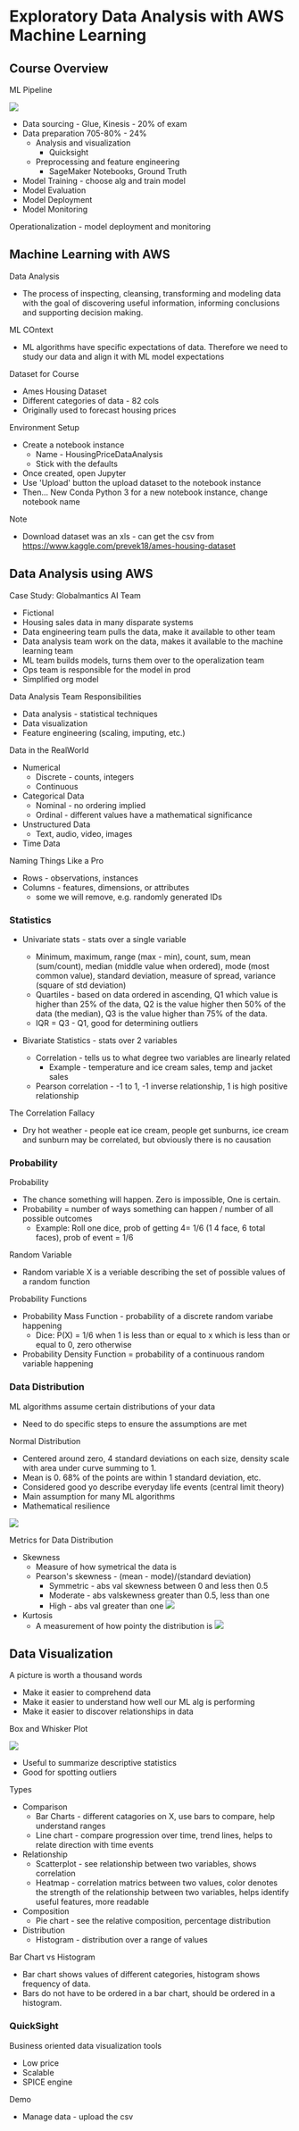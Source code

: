 # Exploratory Data Analysis with AWS Machine Learning

## Course Overview

ML Pipeline

![](./aws-ml-pipeline.png)

* Data sourcing - Glue, Kinesis - 20% of exam
* Data preparation 705-80% - 24% 
    * Analysis and visualization
        * Quicksight
    * Preprocessing and feature engineering
        * SageMaker Notebooks, Ground Truth
* Model Training - choose alg and train model
* Model Evaluation
* Model Deployment
* Model Monitoring

Operationalization - model deployment and monitoring

## Machine Learning with AWS

Data Analysis

* The process of inspecting, cleansing, transforming and modeling data with the goal of discovering useful information, informing conclusions and supporting decision making. 

ML COntext

* ML algorithms have specific expectations of data. Therefore we need to study our data and align it with ML model expectations

Dataset for Course

* Ames Housing Dataset
* Different categories of data - 82 cols
* Originally used to forecast housing prices

Environment Setup

* Create a notebook instance
    * Name - HousingPriceDataAnalysis
    * Stick with the defaults
* Once created, open Jupyter
* Use 'Upload' button the upload dataset to the notebook instance
* Then... New Conda Python 3 for a new notebook instance, change notebook name

Note

* Download dataset was an xls - can get the csv from https://www.kaggle.com/prevek18/ames-housing-dataset


## Data Analysis using AWS

Case Study: Globalmantics AI Team

* Fictional
* Housing sales data in many disparate systems
* Data engineering team pulls the data, make it available to other team
* Data analysis team work on the data, makes it available to the machine learning team
* ML team builds models, turns them over to the operalization team
* Ops team is responsible for the model in prod
* Simplified org model

Data Analysis Team Responsibilities

* Data analysis - statistical techniques
* Data visualization
* Feature engineering (scaling, imputing, etc.)

Data in the RealWorld

* Numerical
    * Discrete - counts, integers
    * Continuous
* Categorical Data
    * Nominal - no ordering implied
    * Ordinal - different values have a mathematical significance
* Unstructured Data
    * Text, audio, video, images
* Time Data

Naming Things Like a Pro

* Rows - observations, instances
* Columns - features, dimensions, or attributes
    * some we will remove, e.g. randomly generated IDs

### Statistics

* Univariate stats - stats over a single variable
    * Minimum, maximum, range (max - min), count, sum, mean (sum/count), median (middle value when ordered), mode (most common value), standard deviation, measure of spread, variance (square of std deviation)
    * Quartiles - based on data ordered in ascending, Q1 which value is higher than 25% of the data, Q2 is the value higher then 50% of the data (the median), Q3 is the value higher than 75% of the data.
    * IQR = Q3 - Q1, good for determining outliers

* Bivariate Statistics - stats over 2 variables
    * Correlation - tells us to what degree two variables are linearly related
        * Example - temperature and ice cream sales, temp and jacket sales
    * Pearson correlation - -1 to 1, -1 inverse relationship, 1 is high positive relationship

The Correlation Fallacy

* Dry hot weather - people eat ice cream, people get sunburns, ice cream and sunburn may be correlated, but obviously there is no causation

### Probability

Probability 

* The chance something will happen. Zero is impossible, One is certain.
* Probability = number of ways something can happen / number of all possible outcomes
    * Example: Roll one dice, prob of getting 4= 1/6 (1 4 face, 6 total faces), prob of event = 1/6

Random Variable

* Random variable X is a veriable describing the set of possible values of a random function

Probability Functions

* Probability Mass Function - probability of a discrete random variabe happening
    * Dice: P(X) = 1/6 when 1 is less than or equal to x which is less than or equal to 0, zero otherwise
* Probability Density Function = probability of a continuous random variable happening

### Data Distribution

ML algorithms assume certain distributions of your data

* Need to do specific steps to ensure the assumptions are met

Normal Distribution

* Centered around zero, 4 standard deviations on each size, density scale with area under curve summing to 1.
* Mean is 0. 68% of the points are within 1 standard deviation, etc.
* Considered good yo describe everyday life events (central limit theory)
* Main assumption for many ML algorithms
* Mathematical resilience

![](./normdist.png)

Metrics for Data Distribution

* Skewness
    * Measure of how symetrical the data is
    * Pearson's skewness - (mean - mode)/(standard deviation)
        * Symmetric - abs val skewness between 0 and less then 0.5
        * Moderate - abs valskewness greater than 0.5, less than one
        * High - abs val greater than one
    ![](./skewness.png)
* Kurtosis
    * A measurement of how pointy the distribution is
    ![](./kurtosis.png)

## Data Visualization

A picture is worth a thousand words

* Make it easier to comprehend data 
* Make it easier to understand how well our ML alg is performing
* Make it easier to discover relationships in data

Box and Whisker Plot

![](./boxandwhisker.png)

* Useful to summarize descriptive statistics
* Good for spotting outliers

Types

* Comparison
    * Bar Charts - different catagories on X, use bars to compare, help understand ranges
    * Line chart - compare progression over time, trend lines, helps to relate direction with time events
* Relationship
    * Scatterplot - see relationship between two variables, shows correlation
    * Heatmap - correlation matrics between two values, color denotes the strength of the relationship between two variables, helps identify useful features, more readable
* Composition
    * Pie chart - see the relative composition, percentage distribution
* Distribution
    * Histogram - distribution over a range of values

Bar Chart vs Histogram

* Bar chart shows values of different categories, histogram shows frequency of data.
* Bars do not have to be ordered in a bar chart, should be ordered in a histogram.

### QuickSight

Business oriented data visualization tools

* Low price
* Scalable
* SPICE engine

Demo

* Manage data - upload the csv
